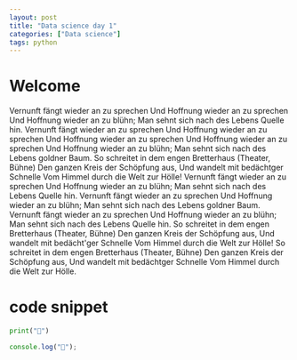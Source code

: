 ```yaml
---
layout: post
title: "Data science day 1"
categories: ["Data science"]
tags: python
---
```


# Welcome

Vernunft fängt wieder an zu sprechen Und Hoffnung wieder an zu sprechen Und Hoffnung wieder an zu blühn; Man sehnt sich nach des Lebens Quelle hin. Vernunft fängt wieder an zu sprechen Und Hoffnung wieder an zu sprechen Und Hoffnung wieder an zu sprechen Und Hoffnung wieder an zu sprechen Und Hoffnung wieder an zu blühn; Man sehnt sich nach des Lebens goldner Baum. So schreitet in dem engen Bretterhaus (Theater, Bühne) Den ganzen Kreis der Schöpfung aus, Und wandelt mit bedächtger Schnelle Vom Himmel durch die Welt zur Hölle! Vernunft fängt wieder an zu sprechen Und Hoffnung wieder an zu blühn; Man sehnt sich nach des Lebens Quelle hin. Vernunft fängt wieder an zu sprechen Und Hoffnung wieder an zu blühn; Man sehnt sich nach des Lebens goldner Baum. Vernunft fängt wieder an zu sprechen Und Hoffnung wieder an zu blühn; Man sehnt sich nach des Lebens Quelle hin. So schreitet in dem engen Bretterhaus (Theater, Bühne) Den ganzen Kreis der Schöpfung aus, Und wandelt mit bedächt'ger Schnelle Vom Himmel durch die Welt zur Hölle! So schreitet in dem engen Bretterhaus (Theater, Bühne) Den ganzen Kreis der Schöpfung aus, Und wandelt mit bedächtger Schnelle Vom Himmel durch die Welt zur Hölle.

# code snippet

```python
print("👋")
```

```javascript
console.log("👋");
```
